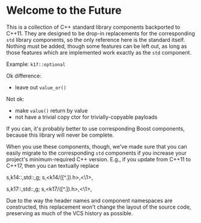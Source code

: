 Welcome to the Future
=====================

This is a collection of C++ standard library components backported to
C++11. They are designed to be drop-in replacements for the
corresponding `std` library components, so the only reference here is
the standard itself. Nothing must be added, though some features can
be left out, as long as those features which are implemented work
exactly as the `std` component.

Example: `k17::optional`

Ok difference:
- leave out `value_or()`

Not ok:
- make `value()` return by value
- not have a trivial copy ctor for trivially-copyable payloads

If you can, it's probably better to use corresponding Boost
components, because this library will never be complete.

When you use these components, though, we've made sure that you can
easily migrate to the corresponding `std` components if you increase
your project's minimum-required C++ version. E.g., if you update from
C++11 to C++17, then you can textually replace

   s,k14::,std::,g;
   s,<k14/([^.])\.h>,<\1>,

   s,k17::,std::,g;
   s,<k17/([^.])\.h>,<\1>,

Due to the way the header names and component namespaces are
constructed, this replacement won't change the layout of the source
code, preserving as much of the VCS history as possible.

